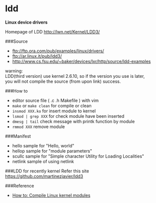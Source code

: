 ldd
===

**Linux device drivers**

Homepage of LDD <http://lwn.net/Kernel/LDD3/>

###Source
+ ftp://ftp.ora.com/pub/examples/linux/drivers/ 
+ ftp://ar.linux.it/pub/ldd3/
+ http://www.cs.fsu.edu/~baker/devices/lxr/http/source/ldd-examples 

warning:  
	LDD(third version) use kernel 2.6.10, so if the version you use is later,  
you will not compile the source (from upon link) success.  

###How to
* editor source file ( .c .h Makefile ) with vim
* `make` or `make clean`  for compile or clean
* `insmod XXX.ko`  for insert module to kernel
* `lsmod | grep XXX` for check module have been inserted
* `dmesg | tail` check message with printk function by module
* `rmmod XXX` remove module

###Manifest
+ hello		sample for "Hello, world"
+ hellop	sample for "module parameters"
+ scullc	sample for "Simple character Utility for Loading Localities"
+ netlink   sample of using netlink

###LDD for recently kernel
Refer this site <https://github.com/martinezjavier/ldd3>

###Reference
+ [How to: Compile Linux kernel modules](http://www.cyberciti.biz/tips/compiling-linux-kernel-module.html)
